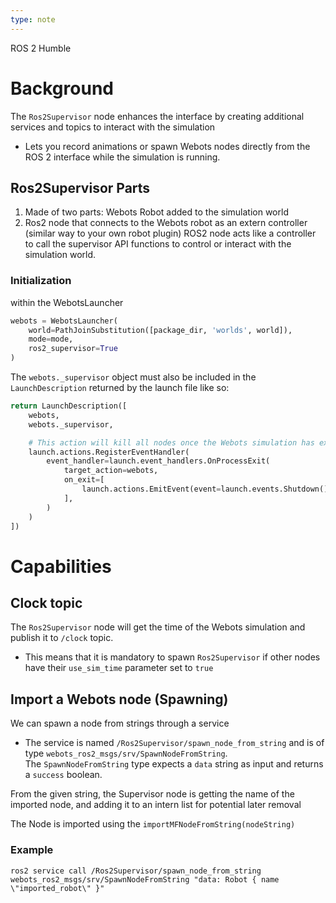 ```yaml
---
type: note
---
```

ROS 2 Humble

# Background
The `Ros2Supervisor` node enhances the interface by creating additional services and topics to interact with the simulation
- Lets you record animations or spawn Webots nodes directly from the ROS 2 interface while the simulation is running.


## Ros2Supervisor Parts
1. Made of two parts: Webots Robot added to the simulation world
2. Ros2 node that connects to the Webots robot as an extern controller (similar way to your own robot plugin)
ROS2 node acts like a controller to call the supervisor API functions to control or interact with the simulation world. 


### Initialization
within the WebotsLauncher
```python
webots = WebotsLauncher(
    world=PathJoinSubstitution([package_dir, 'worlds', world]),
    mode=mode,
    ros2_supervisor=True
)
```
The `webots._supervisor` object must also be included in the `LaunchDescription` returned by the launch file like so:
```python
return LaunchDescription([
    webots,
    webots._supervisor,

    # This action will kill all nodes once the Webots simulation has exited
    launch.actions.RegisterEventHandler(
        event_handler=launch.event_handlers.OnProcessExit(
            target_action=webots,
            on_exit=[
                launch.actions.EmitEvent(event=launch.events.Shutdown())
            ],
        )
    )
])
```
# Capabilities
## Clock topic
The `Ros2Supervisor` node will get the time of the Webots simulation and publish it to `/clock` topic. 
- This means that it is mandatory to spawn `Ros2Supervisor` if other nodes have their `use_sim_time` parameter set to `true`
## Import a Webots node (Spawning)
We can spawn a node from strings through a service
- The service is named `/Ros2Supervisor/spawn_node_from_string` and is of type `webots_ros2_msgs/srv/SpawnNodeFromString`. The `SpawnNodeFromString` type expects a `data` string as input and returns a `success` boolean.

From the given string, the Supervisor node is getting the name of the imported node, and adding it to an intern list for potential later removal


The Node is imported using the `importMFNodeFromString(nodeString)`

### Example
```shell
ros2 service call /Ros2Supervisor/spawn_node_from_string webots_ros2_msgs/srv/SpawnNodeFromString "data: Robot { name \"imported_robot\" }"
```